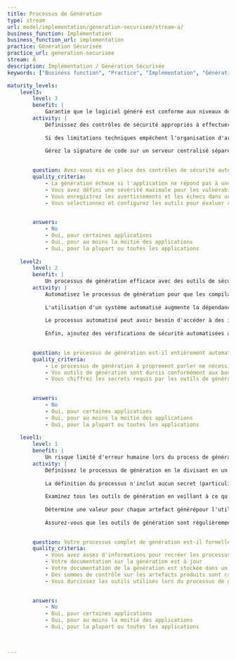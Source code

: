 ```yaml
---
title: Processus de Génération
type: stream
url: model/implementation/generation-securisee/stream-a/
business_function: Implémentation
business_function_url: implementation
practice: Génération Sécurisée
practice_url: generation-securisee
stream: A
description: Implémentation / Génération Sécurisée
keywords: ["Business function", "Practice", "Implémentation", "Génération Sécurisée"]

maturity_levels:
    level3:
        level: 3
        benefit: |
            Garantie que le logiciel généré est conforme aux niveaux de référence de sécurité
        activity: |
            Définissez des contrôles de sécurité appropriés à effectuer pendant le processus de génération, ainsi que des critères minimums pour passer la génération- ceux-ci peuvent différer selon les profils de risque des différentes applications. Incluez les vérifications de sécurité respectives dans la génération et imposez la fin de son processus au cas où les critères prédéfinis ne seraient pas respectés. Déclenchez des avertissements pour les problèmes en dessous du seuil et enregistrez-les dans un système centralisé pour les suivre et prendre des mesures. Si c'est raisonnable, implémentez un mécanisme d'exception pour contourner ce comportement si le risque d'une vulnérabilité particulière a été accepté ou atténué. Toutefois, assurez-vous que ces cas sont approuvés de façon explicite avant tout et consignez leur occurrence avec une justification.
            
            Si des limitations techniques empêchent l'organisation d'arrêter la génération automatiquement, assurez les mêmes effets par le biais d'autres mesures telles qu'une politique claire et un audit régulier.
            
            Gérez la signature de code sur un serveur centralisé séparé qui n'expose pas le certificat au système exécutant la génération. Dans la mesure du possible, utilisez une méthode déterministe qui produit des artefacts reproductibles octet par octet.
            

        question: Avez-vous mis en place des contrôles de sécurité automatisés dans vos processus de génération?
        quality_criteria:
            - La génération échoue si l'application ne répond pas à une référence minimale de sécurité prédéfinie
            - Vous avez défini une sévérité maximale pour les vulnérabilités
            - Vous enregistrez les avertissements et les échecs dans un système centralisé
            - Vous sélectionnez et configurez les outils pour évaluer chaque application par rapport à ses exigences de sécurité au moins une fois par an
            

        answers:
            - No
            - Oui, pour certaines applications
            - Oui, pour au moins la moitié des applications
            - Oui, pour la plupart ou toutes les applications
            
    level2:
        level: 2
        benefit: |
            Un processus de génération efficace avec des outils de sécurité intégrés
        activity: |
            Automatisez le processus de génération pour que les compilations puissent être exécutées de manière cohérente à tout moment. Le processus de génération ne devrait généralement nécessiter aucune intervention, réduisant encore la probabilité d'erreurs humaines.
            
            L'utilisation d'un système automatisé augmente la dépendance à la sécurité des outils de génération et rend le durcissement et le maintien des outils encore plus critique. Portez une attention particulière aux interfaces de ces outils, telles que les portails web et la façon dont ils peuvent être verrouillés. L'exposition d'un outil de génération au réseau pourrait permettre à un acteur malveillant d'altérer l'intégrité du processus. Cela pourrait permettre, par exemple, d'intégrer du code malveillant dans un logiciel.
            
            Le processus automatisé peut avoir besoin d'accéder à des informations d'identification et à des secrets requis pour construire le logiciel, tels que le certificat de signature de code ou à certains répertoires. Gérez cela avec précaution. Signez les artefacts générés en utilisant un certificat qui identifie l'organisation ou l'unité commerciale qui l'a construit, afin que vous puissiez vérifier l'intégrité.
            
            Enfin, ajoutez des vérifications de sécurité automatisées appropriées (par exemple en utilisant des outils SAST) dans la chaîne afin de tirer parti de l'automatisation et des avantages liés à la sécurité.
            

        question: Le processus de génération est-il entièrement automatisé ?
        quality_criteria:
            - Le processus de génération à proprement parler ne nécessite aucune interaction humaine
            - Vos outils de génération sont durcis conformément aux bonnes pratiques et aux conseils du fournisseur
            - Vous chiffrez les secrets requis par les outils de génération et contrôlez les accès selon le principe du moindre privilège
            

        answers:
            - No
            - Oui, pour certaines applications
            - Oui, pour au moins la moitié des applications
            - Oui, pour la plupart ou toutes les applications
            
    level1:
        level: 1
        benefit: |
            Un risque limité d'erreur humaine lors du process de génération minimisant les problèmes de sécurité
        activity: |
            Définissez le processus de génération en le divisant en un ensemble d'instructions claires devant être suivies soit par une personne, soit par un outil automatisé. La définition du processus de génération décrit l'ensemble du processus de bout en bout afin que la personne ou l'outil puisse le suivre de façon cohérente chaque fois et produise le même résultat. La définition est stockée de façon centralisée et est accessible à tous les outils ou personnes concernées. Évitez d'en stocker plusieurs copies car elles peuvent devenir incohérentes ou périmées.
            
            La définition du processus n'inclut aucun secret (particulièrement ceux nécessaires pendant le processus de génération).
            
            Examinez tous les outils de génération en veillant à ce qu'ils soient activement maintenus par les fournisseurs et à jour avec les derniers correctifs de sécurité. Durcissez la configuration de chaque outil pour qu'il soit aligné avec les conseils des fournisseurs et les bonnes pratiques de l'industrie.
            
            Détermine une valeur pour chaque artefact générépour l'utiliser ultérieurement pour vérifier son intégrité, comme une signature ou une valeur de hachage. Protégez cette valeur et, si l'artefact est signé, le certificat privé de signature .
            
            Assurez-vous que les outils de génération sont régulièrement mis à jour et correctement durcis.
            

        question: Votre processus complet de génération est-il formellement décrit?
        quality_criteria:
            - Vous avez assez d'informations pour recréer les processus de génération
            - Votre documentation sur la génération est à jour
            - Votre documentation de la génération est stockée dans un emplacement accessible
            - Des sommes de contrôle sur les artefacts produits sont créées pendant la génération pour permettre une vérification ultérieure
            - Vous durcissez les outils utilisés lors du processus de génération
            

        answers:
            - No
            - Oui, pour certaines applications
            - Oui, pour au moins la moitié des applications
            - Oui, pour la plupart ou toutes les applications
            


---
```

